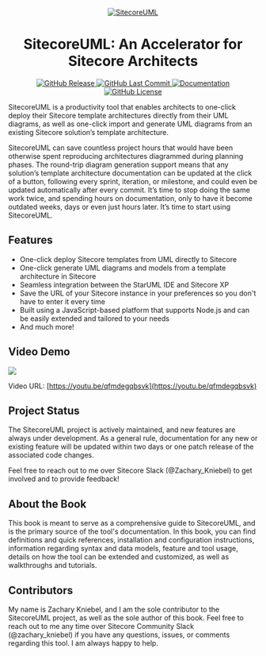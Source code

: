 <p align="center">
  <a href="https://github.com/zkniebel/SitecoreUML/">
    <img src="https://github.com/zkniebel/SitecoreUML/blob/master/assets/SitecoreUML-Logo-50x50.png?raw=true" alt="SitecoreUML" />
  </a>
</p>

<h1 align="center">SitecoreUML: An Accelerator for Sitecore Architects</h1>
<p align="center">
  <a href="https://github.com/zkniebel/SitecoreUML/releases/latest">
    <img src="https://img.shields.io/github/release/zkniebel/SitecoreUML.svg" alt="GitHub Release" />
  </a>
  <a href="https://github.com/zkniebel/SitecoreUML">
    <img src="https://img.shields.io/github/last-commit/zkniebel/SitecoreUML.svg" alt="GitHub Last Commit" />
  </a>
  <a href="https://zkniebel.gitbooks.io/sitecoreuml/">
    <img src="https://img.shields.io/badge/documentation-up%20to%20date-brightgreen.svg" alt="Documentation" />
  </a>
  <a href="https://github.com/zkniebel/SitecoreUML/blob/master/LICENSE">
    <img src="https://img.shields.io/github/license/zkniebel/SitecoreUML.svg" alt="GitHub License" />
  </a>  
</p>

SitecoreUML is a productivity tool that enables architects to one-click deploy their Sitecore template architectures directly from their UML diagrams, as well as one-click import and generate UML diagrams from an existing Sitecore solution’s template architecture.

SitecoreUML can save countless project hours that would have been otherwise spent reproducing architectures diagrammed during planning phases. The round-trip diagram generation support means that any solution’s template architecture documentation can be updated at the click of a button, following every sprint, iteration, or milestone, and could even be updated automatically after every commit. It’s time to stop doing the same work twice, and spending hours on documentation, only to have it become outdated weeks, days or even just hours later. It’s time to start using SitecoreUML.

## Features

* One-click deploy Sitecore templates from UML directly to Sitecore
* One-click generate UML diagrams and models from a template architecture in Sitecore
* Seamless integration between the StarUML IDE and Sitecore XP 
* Save the URL of your Sitecore instance in your preferences so you don't have to enter it every time
* Built using a JavaScript-based platform that supports Node.js and can be easily extended and tailored to your needs
* And much more!

## Video Demo

[![](https://camo.githubusercontent.com/5e02bc620c53584a3238cba7964b3946fc078a43/68747470733a2f2f692e7974696d672e636f6d2f76692f71666d646567716273766b2f687164656661756c742e6a70673f7371703d2d6f61796d774558434e4143454c7742534672797134717041776b4941525541414968434741453d2672733d414f6e34434c42766f665459794a31385f416f7a7347627359686f76736f68476567)](https://youtu.be/qfmdegqbsvk)

Video URL: [https://youtu.be/qfmdegqbsvk](https://youtu.be/qfmdegqbsvk)

## Project Status

The SitecoreUML project is actively maintained, and new features are always under development. As a general rule, documentation for any new or existing feature will be updated within two days or one patch release of the associated code changes.

Feel free to reach out to me over Sitecore Slack \(@Zachary\_Kniebel\) to get involved and to provide feedback!

## About the Book

This book is meant to serve as a comprehensive guide to SitecoreUML, and is the primary source of the tool's documentation. In this book, you can find definitions and quick references, installation and configuration instructions, information regarding syntax and data models, feature and tool usage, details on how the tool can be extended and customized, as well as walkthroughs and tutorials.

## Contributors

My name is Zachary Kniebel, and I am the sole contributor to the SitecoreUML project, as well as the sole author of this book. Feel free to reach out to me any time over Sitecore Community Slack \(@zachary\_kniebel\) if you have any questions, issues, or comments regarding this tool. I am always happy to help.

